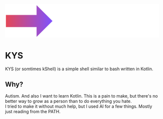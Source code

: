 <picture>
  <source media="(prefers-color-scheme: dark)" srcset="readmeFiles/KYS2Dark.png">
  <source media="(prefers-color-scheme: light)" srcset="readmeFiles/KYS2.png">
  <img alt="KYS Logo" src="readmeFiles/KYS2Dark.png">
</picture>

# KYS
KYS (or somtimes kShell) is a simple shell similar to bash written in Kotlin.

## Why?
Autism. And also I want to learn Kotlin.
This is a pain to make, but there's no better way to grow as a person than to do everything you hate.
<br>
I tried to make it without much help, but I used AI for a few things. Mostly just reading from the PATH.

